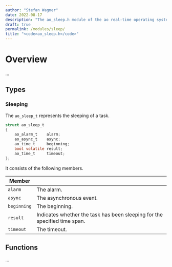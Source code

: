 ```yaml
---
author: "Stefan Wagner"
date: 2022-08-17
description: "The ao_sleep.h module of the ao real-time operating system."
draft: true
permalink: /modules/sleep/
title: "<code>ao_sleep.h</code>"
---
```


# Overview

...

## Types

### Sleeping

The `ao_sleep_t` represents the sleeping of a task.

```c
struct ao_sleep_t
{
    ao_alarm_t    alarm;
    ao_async_t    async;
    ao_time_t     beginning;
    bool volatile result;
    ao_time_t     timeout;
};
```

It consists of the following members.

| Member | |
|--------|-|
| `alarm` | The alarm. |
| `async` | The asynchronous event. |
| `beginning` | The beginning. |
| `result` | Indicates whether the task has been sleeping for the specified time span. |
| `timeout` | The timeout. |

## Functions

...
